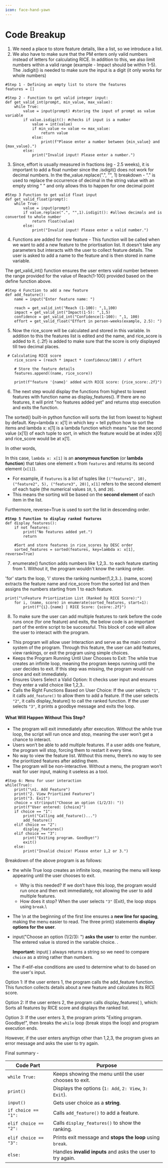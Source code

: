 ```yaml
---
icon: face-hand-yawn
---
```


# Code Breakup

1. We need a place to store feature details, like a list, so we introduce a list.&#x20;
2. We also have to make sure that the PM enters only valid numbers instead of letters for calculating RICE. In addition to this, we also limit numbers within a valid range (example - Impact should be within 1-5). The .isdigit() is needed to make sure the input is a digit (it only works for whole numbers)&#x20;

```
#Step 1 - Defining an empty list to store the features
features = []

#Step 2 - Function to get valid integer input:
def get_valid_int(prompt, min_value, max_value):
	while True: 
		value = input(prompt) #storing the input of prompt as value variable
		if value.isdigit(): #checks if input is a number
			value = int(value)
			if min_value <= value <= max_value:
				return value
			else:
				print(f"Please enter a number between {min_value} and {max_value}.")
		else:
			print("Invalid input! Please enter a number.")

```

3. Since, effort is usually measured in fractions (eg - 2.5 weeks), it is important to add a float number since the .isdigit() does not work for decimal numbers. In the the\_value.replace(".", "", 1) breakdown - "."  is used to replace the occurrence of decimal in the string value with an empty string " " and only allows this to happen for one decimal point

```
#Step 3 Function to get valid float input
def get_valid_float(prompt):
	while True:
		value = input(prompt)
		if value.replace(".", "",1).isdigit(): #allows decimals and is converted to whole number 
			return float(value)
		else:
			print("Invalid input! Please enter a valid number.") 
```

4. Functions are added for new feature - This function will be called when we want to add a new feature to the priortisation list. It doesn't take any parameters but interacts with the user to collect feature details. The user is asked to add a name to the feature and is then stored in name variable.&#x20;

The get\_valid\_int() function ensures the user enters valid number between the range provided for the value of Reach(1-100) provided based on the define function above.&#x20;

```
#Step 4 Function to add a new feature 
def add_feature():
	name = input("Enter feature name: ")

	reach = get_valid_int("Reach (1-100): ",1,100)
	impact = get_valid_int("Impact(1-5): ",1,5)
	confidence = get_valid_int("Confidence(1-100): ",1, 100)
	effort = get_valid_float("Effort in person-weeks(example, 2.5): ")
```

5. Now the rice\_score will be calculated and stored in this variable. In addition to this the features list is edited and the name, and rice\_score is added to it. {:.2f} is added to make sure that the score is only displayed till two decimal places.

```
 # Calculating RICE score
	rice_score = (reach * impact * (confidence/100)) / effort

    # Store the feature details
	features.append((name, rice_score))

	print(f"feature '{name}' added with RICE score: {rice_score:.2f}")
```

6. The next step would display the functions from highest to lowest features with function name as display\_features(). If there are no features, it will print "no features added yet" and returns stop execution and exits the function.&#x20;

The sorted() built-in python function will sorts the list from lowest to highest by default. Key=lambda x: x\[1] in which key = tell python how to sort the items and lambda x: x\[1] is a lambda function which means "use the second value (x\[1]) of each tuple to sort, in which the feature would be at index x\[0] and rice\_score would be at x\[1].

In other words,&#x20;

In this case, `lambda x: x[1]` is an **anonymous function** (or **lambda function**) that takes one element `x` from `features` and returns its second element (`x[1]`).

* For example, if `features` is a list of tuples like `[("feature1", 10), ("feature2", 5), ("feature3", 20)]`, `x[1]` refers to the second element of each tuple (the numerical values `10`, `5`, and `20`).
* This means the sorting will be based on the **second element** of each item in the list.

Furthermore, reverse=True is used to sort the list in descending order.&#x20;

<pre><code><strong>#Step 5 Function to display ranked features
</strong>def display_features():
	if not features:
		print("No features added yet.")
		return

	#Sort and store features in rice_scores by DESC order
	sorted_features = sorted(features, key=lambda x: x[1], reverse=True)
</code></pre>

7. enumerate() function adds numbers like 1,2,3.. to each feature starting from 1. Without it, the program wouldn't know the ranking order.&#x20;

'for' starts the loop, 'i' stores the ranking number(1,2,3..). (name, score) extracts the feature name and rice\_score from the sorted list and then assigns the numbers starting from 1 to each feature.&#x20;

```
print("\nFeature Priortization List (Ranked by RICE Score):")
	for i, (name, score) in enumerate(sorted_features, start=1):
		print(f"{i}.{name} | RICE Score: {score:.2f}")
```

8. To make sure the user can add multiple features to rank before the  code runs once (for one feature) and exits, the below code is an important part of the entire script to be successful. This block of code will allow the user to interact with the program.&#x20;

* This program will allow user Interaction and serve as the main control system of the program. Through this feature, the user can add features, view rankings, or exit the program using simple choices.
* Keeps the Program Running Until User Chooses to Exit: The while true creates an infinite loop, meaning the program keeps running until the user decides to exit. If this step was missing, the program would run once and exit immediately.
* Ensures Users Select a Valid Option: It checks user input and ensures they enter a valid choice like 1,2,3..
* Calls the Right Functions Based on User Choice: If the user selects `"1"`, it calls `add_feature()` to allow them to add a feature. If the user selects `"2"`, it calls display\_feature() to call the ranked function. If the user selects `"3"`, it prints a goodbye message and exits the loop.

#### **What Will Happen Without This Step?**

* The program will exit immediately after execution. Without the while true loop, the script will run once and stop, meaning the user won’t get a chance to interact.
* Users won’t be able to add multiple features. If a user adds one feature, the program will stop, forcing them to restart it every time.
* No way to view the feature list. Without this menu, there’s no way to see the prioritized features after adding them.
* The program will be non-interactive. Without a menu, the program won’t wait for user input, making it useless as a tool.

```
#Step 6: Menu for user interaction
while(True):
	print("\n1. Add Feature")
	print("2. View Priortized Features")
	print("3. Exit")
	choice = str(input("Choose an option (1/2/3): "))
	print(f"User entered: {choice}")
	if choice == "1":
		print("Calling add_feature()...")
		add_feature()
	elif choice == "2":
		display_features()
	elif choice == "3":
		print("Exiting program. Goodbye!")
		exit()
	else:
		print("Invalid choice! Please enter 1,2 or 3.")
```

Breakdown of the above program is as follows:

* the while True loop creates an infinite loop, meaning the menu will keep appearing until the user chooses to exit.
  * Why is this needed? If we don’t have this loop, the program would run once and then exit immediately, not allowing the user to add multiple features.
  * How does it stop? When the user selects `"3"` (Exit), the loop stops using `break`.\\
* The  \n at the beginning of the first line ensures a **new line for spacing**, making the menu easier to read. The three print() statements **display options for the user**.
*   input("Choose an option (1/2/3):  ") **asks the user** to enter the number.  The entered value is stored in the variable choice. .

    **Important:** input( ) always returns a string so we need to compare `choice` as a string rather than numbers.
* The if-elif-else conditions are used to determine what to do based on the user's input.

Option 1: If the user enters 1,  the program calls the add\_feature function. This function collects details about a new feature and calculates its RICE score.

Option 2: If the user enters 2, the program calls display\_features( ), which: Sorts all features by RICE score and displays the ranked list.

Option 3:  If the user enters 3, the program prints "Exiting program. Goodbye!", then breaks the `while` loop (break stops the loop) and program execution ends.

However, if the user enters anythign other than 1,2,3, the program gives an error message and asks the user to try again.&#x20;

Final summary -

| **Code Part**         | **Purpose**                                                |
| --------------------- | ---------------------------------------------------------- |
| `while True:`         | Keeps showing the menu until the user chooses to exit.     |
| `print()`             | Displays the options (`1: Add`, `2: View`, `3: Exit`).     |
| `input()`             | Gets user choice as a **string**.                          |
| `if choice == "1":`   | Calls `add_feature()` to add a feature.                    |
| `elif choice == "2":` | Calls `display_features()` to show the ranking.            |
| `elif choice == "3":` | Prints exit message and **stops the loop** using `break`.  |
| `else:`               | Handles **invalid inputs** and asks the user to try again. |
